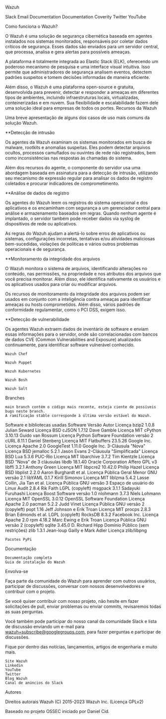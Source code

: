 Wazuh

Slack Email Documentation Documentation Coverity Twitter YouTube

Como funciona o Wazuh?

O Wazuh é uma solução de segurança cibernética baseada em agentes instalados nos sistemas monitorados, responsáveis por coletar dados críticos de segurança. Esses dados são enviados para um servidor central, que processa, analisa e gera alertas para possíveis ameaças.

A plataforma é totalmente integrada ao Elastic Stack (ELK), oferecendo um poderoso mecanismo de pesquisa e uma interface visual intuitiva. Isso permite que administradores de segurança analisem eventos, detectem padrões suspeitos e tomem decisões informadas de maneira eficiente.

Além disso, o Wazuh é uma plataforma open-source e gratuita, desenvolvida para prevenir, detectar e responder a ameaças em diferentes tipos de ambientes, incluindo infraestruturas locais, virtualizadas, conteinerizadas e em nuvem. Sua flexibilidade e escalabilidade fazem dele uma solução ideal para empresas de todos os portes.
Recursos da Wazuh

Uma breve apresentação de alguns dos casos de uso mais comuns da solução Wazuh.

**Detecção de intrusão

Os agentes da Wazuh examinam os sistemas monitorados em busca de malware, rootkits e anomalias suspeitas. Eles podem detectar arquivos ocultos, processos camuflados ou ouvintes de rede não registrados, bem como inconsistências nas respostas às chamadas do sistema.

Além dos recursos do agente, o componente do servidor usa uma abordagem baseada em assinatura para a detecção de intrusão, utilizando seu mecanismo de expressão regular para analisar os dados de registro coletados e procurar indicadores de comprometimento.

**Análise de dados de registro

Os agentes do Wazuh leem os registros do sistema operacional e dos aplicativos e os encaminham com segurança a um gerenciador central para análise e armazenamento baseados em regras. Quando nenhum agente é implantado, o servidor também pode receber dados via syslog de dispositivos de rede ou aplicativos.

As regras do Wazuh ajudam a alertá-lo sobre erros de aplicativos ou sistemas, configurações incorretas, tentativas e/ou atividades maliciosas bem-sucedidas, violações de políticas e vários outros problemas operacionais e de segurança.

**Monitoramento da integridade dos arquivos

O Wazuh monitora o sistema de arquivos, identificando alterações no conteúdo, nas permissões, na propriedade e nos atributos dos arquivos que você precisa monitorar. Além disso, ele identifica nativamente os usuários e os aplicativos usados para criar ou modificar arquivos.

Os recursos de monitoramento da integridade dos arquivos podem ser usados em conjunto com a inteligência contra ameaças para identificar ameaças ou hosts comprometidos. Além disso, vários padrões de conformidade regulamentar, como o PCI DSS, exigem isso.

**Detecção de vulnerabilidade

Os agentes Wazuh extraem dados de inventário de software e enviam essas informações para o servidor, onde são correlacionadas com bancos de dados CVE (Common Vulnerabilities and Exposure) atualizados continuamente, para identificar software vulnerável conhecido.

    Wazuh Chef

    Wazuh Puppet

    Wazuh Kubernetes

    Wazuh Bosh

    Wazuh Salt

Branches

    main branch contém o código mais recente, esteja ciente de possíveis bugs neste branch.
    A ramificação stable corresponde à última versão estável do Wazuh.

Software e bibliotecas usadas
Software 	Versão 	Autor 	Licença
bzip2 	1.0.8 	Julian Seward 	Licença BSD
cJSON 	1.7.12 	Dave Gamble 	Licença MIT
cPython 	3.10.13 	Guido van Rossum 	Licença Python Software Foundation versão 2
cURL 	8.11.1 	Daniel Stenberg 	Licença MIT
Flatbuffers 	23.5.26 	Google Inc. 	Licença Apache 2.0
GoogleTest 	1.11.0 	Google Inc. 	3-Cláusula "Nova" Licença BSD
jemalloc 	5.2.1 	Jason Evans 	2-Cláusula "Simplificada" Licença BSD
Lua 	5.3.6 	PUC-Rio 	Licença MIT
libarchive 	3.7.2 	Tim Kientzle 	Licença BSD "Nova" de 3 cláusulas
libdb 	18.1.40 	Oracle Corporation 	Affero GPL v3
libffi 	3.2.1 	Anthony Green 	Licença MIT
libpcre2 	10.42.0 	Philip Hazel 	Licença BSD
libplist 	2.2.0 	Aaron Burghardt et al. 	Licença Pública Geral Menor GNU versão 2.1
libYAML 	0.1.7 	Kirill Simonov 	Licença MIT
liblzma 	5.4.2 	Lasse Collin, Jia Tan et al. 	Licença Pública GNU versão 3
Espaço de usuário do Linux Audit 	2.8.4 	Rik Faith 	LGPL (copyleft)
msgpack 	3.1.1 	Sadayuki Furuhashi 	Licença Boost Software versão 1.0
nlohmann 	3.7.3 	Niels Lohmann 	Licença MIT
OpenSSL 	3.0.12 	OpenSSL Software Foundation 	Licença Apache 2.0
pacman 	5.2.2 	Judd Vinet 	Licença Pública GNU versão 2 (copyleft)
popt 	1.16 	Jeff Johnson e Erik Troan 	Licença MIT
procps 	2.8.3 	Brian Edmonds et al. 	LGPL (copyleft)
RocksDB 	8.3.2 	Facebook Inc. 	Licença Apache 2.0
rpm 	4.18.2 	Marc Ewing e Erik Troan 	Licença Pública GNU versão 2 (copyleft)
sqlite 	3.45.0 	D. Richard Hipp 	Domínio Público (sem restrições)
zlib 	1.3.1 	Jean-loup Gailly e Mark Adler 	Licença zlib/libpng

    Pacotes PyPi

Documentação

    Documentação completa
    Guia de instalação do Wazuh

Envolva-se

Faça parte da comunidade do Wazuh para aprender com outros usuários, participar de discussões, conversar com nossos desenvolvedores e contribuir com o projeto.

Se você quiser contribuir com nosso projeto, não hesite em fazer solicitações de pull, enviar problemas ou enviar commits, revisaremos todas as suas perguntas.

Você também pode participar do nosso canal da comunidade Slack e lista de discussão enviando um e-mail para wazuh+subscribe@googlegroups.com, para fazer perguntas e participar de discussões.

Fique por dentro das notícias, lançamentos, artigos de engenharia e muito mais.

    Site Wazuh
    Linkedin
    YouTube
    Twitter
    Blog Wazuh
    Canal de anúncios do Slack

Autores

Direitos autorais Wazuh (C) 2015-2023 Wazuh Inc. (Licença GPLv2)

Baseado no projeto OSSEC iniciado por Daniel Cid.
